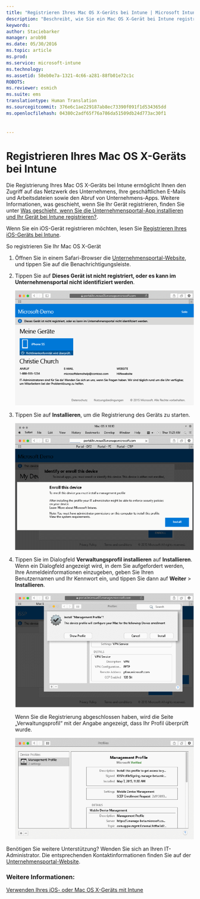 ```yaml
---
title: "Registrieren Ihres Mac OS X-Geräts bei Intune | Microsoft Intune"
description: "Beschreibt, wie Sie ein Mac OS X-Gerät bei Intune registrieren."
keywords: 
author: Staciebarker
manager: arob98
ms.date: 05/30/2016
ms.topic: article
ms.prod: 
ms.service: microsoft-intune
ms.technology: 
ms.assetid: 58eb0e7a-1321-4c66-a281-88fb01e72c1c
ROBOTS: 
ms.reviewer: esmich
ms.suite: ems
translationtype: Human Translation
ms.sourcegitcommit: 376e6c1ae229187ab8ec73390f091f1d534365dd
ms.openlocfilehash: 04380c2adf65f76a786da51509db24d773ac30f1


---
```



# Registrieren Ihres Mac OS X-Geräts bei Intune

Die Registrierung Ihres Mac OS X-Geräts bei Intune ermöglicht Ihnen den Zugriff auf das Netzwerk des Unternehmens, Ihre geschäftlichen E-Mails und Arbeitsdateien sowie den Abruf von Unternehmens-Apps. Weitere Informationen, was geschieht, wenn Sie Ihr Gerät registrieren, finden Sie unter [Was geschieht, wenn Sie die Unternehmensportal-App installieren und Ihr Gerät bei Intune registrieren?](what-happens-if-you-install-the-company-portal-app-and-enroll-your-device-in-intune-ios.md).

Wenn Sie ein iOS-Gerät registrieren möchten, lesen Sie [Registrieren Ihres iOS-Geräts bei Intune](enroll-your-device-in-intune-ios.md).


So registrieren Sie Ihr Mac OS X-Gerät

1.  Öffnen Sie in einem Safari-Browser die [Unternehmensportal-Website](https://portal.manage.microsoft.com), und tippen Sie auf die Benachrichtigungsleiste.

2.  Tippen Sie auf **Dieses Gerät ist nicht registriert, oder es kann im Unternehmensportal nicht identifiziert werden**.

    ![device-not-enrolled](./media/1-macosx-enroll-tap-enroll.png) 

3.  Tippen Sie auf **Installieren**, um die Registrierung des Geräts zu starten.

    ![tap-install-to-enroll](./media/2-macosx-enroll--install-button.png) 

4.  Tippen Sie im Dialogfeld **Verwaltungsprofil installieren** auf **Installieren**. Wenn ein Dialogfeld angezeigt wird, in dem Sie aufgefordert werden, Ihre Anmeldeinformationen einzugeben, geben Sie Ihren Benutzernamen und Ihr Kennwort ein, und tippen Sie dann auf **Weiter** &gt; **Installieren**.

    ![install-management-profile](./media/3-macosx-enroll-tap-install.png) 

    Wenn Sie die Registrierung abgeschlossen haben, wird die Seite „Verwaltungsprofil“ mit der Angabe angezeigt, dass Ihr Profil überprüft wurde.

    ![management-profile-verified](./media/4-macosx-enroll-done.png) 

Benötigen Sie weitere Unterstützung? Wenden Sie sich an Ihren IT-Administrator. Die entsprechenden Kontaktinformationen finden Sie auf der [Unternehmensportal-Website](http://portal.manage.microsoft.com).

### Weitere Informationen:
[Verwenden Ihres iOS- oder Mac OS X-Geräts mit Intune](using-your-ios-or-mac-os-x-device-with-intune.md)


<!--HONumber=Jul16_HO3-->


